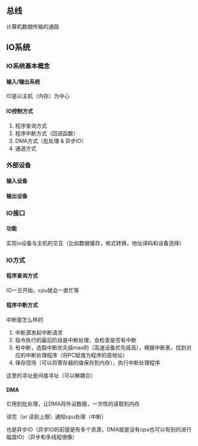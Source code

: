 ## 总线

计算机数据传输的通路





## IO系统

### IO系统基本概念

#### 输入/输出系统

IO是以主机（内存）为中心



#### IO控制方式

1. 程序查询方式
2. 程序中断方式（回调函数）
3. DMA方式（批处理 & 异步IO）
4. 通道方式



### 外部设备

#### 输入设备

#### 输出设备



### IO接口

#### 功能

实现io设备与主机的交互（比如数据缓存，格式转换，地址译码和设备选择）



### IO方式



#### 程序查询方式

IO一旦开始，cpu就会一直忙等



#### 程序中断方式

中断是怎么样的

1. 中断源发起中断请求
2. 指令执行的最后阶段是中断处理，会检查是否有中断
3. 有中断，选取中断优先级max的（高速设备优先级高），根据中断表，找到对应的中断处理程序（将PC赋值为程序的首地址）
4. 保存现场（可以将寄存器的值保存到内存），执行中断处理程序





这里的寻址是间接寻址（可以解耦合）





#### DMA

它用到批处理，让DMA将外设数据，一次性的读取到内存

读完（or 读到上限）通知cpu处理（中断）

也是异步IO（异步IO的前提是有多个资源，DMA就是没有cpu也可以有别的进行磁盘IO）（异步和多线程很像）











